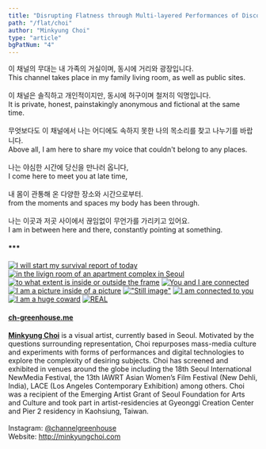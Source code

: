 ```yaml
---
title: "Disrupting Flatness through Multi-layered Performances of Discordance: “Green | House”"
path: "/flat/choi"
author: "Minkyung Choi"
type: "article"
bgPatNum: "4"
---
```



이 채널의 무대는 내 가족의 거실이며, 동시에 거리와 광장입니다.
<br>
This channel takes place in my family living room, as well as public sites.
<br><br>
이 채널은 솔직하고 개인적이지만, 동시에 허구이며 철저히 익명입니다.
<br>
It is private, honest, painstakingly anonymous and fictional at the same time.
<br><br>
무엇보다도 이 채널에서 나는 어디에도 속하지 못한 나의 목소리를 찾고 나누기를 바랍니다.
<br>
Above all, I am here to share my voice that couldn't belong to any places.
<br><br>
나는 야심한 시간에 당신을 만나러 옵니다,
<br>
I come here to meet you at late time,
<br><br>
내 몸이 관통해 온 다양한 장소와 시간으로부터.
<br>
from the moments and spaces my body has been through.
<br><br>
나는 이곳과 저곳 사이에서 끊임없이 무언가를 가리키고 있어요.
<br>
I am in between here and there, constantly pointing at something.

#### ***

[![I will start my survival report of today](/artwork/choi1.png)](https://youtu.be/srfy9uJMHkk?list=PLE32tbdZcdpN-__7GBF_StrJWsenSdyDi&t=45)
[![in the livign room of an apartment complex in Seoul](/artwork/choi2.png)](https://youtu.be/srfy9uJMHkk?list=PLE32tbdZcdpN-__7GBF_StrJWsenSdyDi&t=55)
[![to what extent is inside or outside the frame](/artwork/choi3.png)](https://youtu.be/srfy9uJMHkk?list=PLE32tbdZcdpN-__7GBF_StrJWsenSdyDi&t=247)
[![You and I are connected](/artwork/choi4.png)](https://youtu.be/srfy9uJMHkk?list=PLE32tbdZcdpN-__7GBF_StrJWsenSdyDi&t=278)
[![I am a picture inside of a picture](/artwork/choi5.png)](https://youtu.be/srfy9uJMHkk?list=PLE32tbdZcdpN-__7GBF_StrJWsenSdyDi&t=301)
[!["Still image"](/artwork/choi6.png)](https://youtu.be/srfy9uJMHkk?list=PLE32tbdZcdpN-__7GBF_StrJWsenSdyDi&t=415)
[![I am connected to you](/artwork/choi7.png)](https://youtu.be/srfy9uJMHkk?list=PLE32tbdZcdpN-__7GBF_StrJWsenSdyDi&t=332)
[![I am a huge coward](/artwork/choi8.png)](https://youtu.be/srfy9uJMHkk?list=PLE32tbdZcdpN-__7GBF_StrJWsenSdyDi&t=309)
[![REAL](/artwork/choi9.png)](https://youtu.be/srfy9uJMHkk?list=PLE32tbdZcdpN-__7GBF_StrJWsenSdyDi&t=441)

#### [ch-greenhouse.me](ch-greenhouse.me) 


<a href="http://minkyungchoi.com" target="_blank"><strong>Minkyung Choi</strong></a> is a visual artist, currently based in Seoul. Motivated by the questions surrounding representation, Choi repurposes mass-media culture and experiments with forms of performances and digital technologies to explore the complexity of desiring subjects. Choi has screened and exhibited in venues around the globe including the 18th Seoul International NewMedia Festival, the 13th IAWRT Asian Women’s Film Festival (New Dehli, India), LACE (Los Angeles Contemporary Exhibition) among others. Choi was a recipient of the Emerging Artist Grant of Seoul Foundation for Arts and Culture and took part in artist-residencies at Gyeonggi Creation Center and Pier 2 residency in Kaohsiung, Taiwan.
<br><br>
Instagram: <a href="https://www.instagram.com/channelgreenhouse/" target="_blank">@channelgreenhouse</a>
<br>
Website: <a href="http://minkyungchoi.com" target="_blank">http://minkyungchoi.com</a>
</p>
